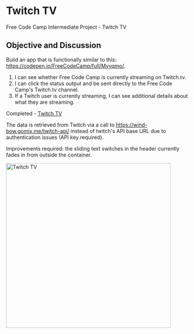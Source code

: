 # Twitch TV
Free Code Camp Intermediate Project - Twitch TV

## Objective and Discussion
Build an app that is functionally similar to this: https://codepen.io/FreeCodeCamp/full/Myvqmo/.

1. I can see whether Free Code Camp is currently streaming on Twitch.tv.
2. I can click the status output and be sent directly to the Free Code Camp's Twitch.tv channel.
3. If a Twitch user is currently streaming, I can see additional details about what they are streaming.

Completed - [Twitch TV](https://cazyw.github.io/twitchTV/)

The data is retrieved from Twitch via a call to https://wind-bow.gomix.me/twitch-api/ instead of twitch's API base URL due to authentication issues (API key required). 

Improvements required: the sliding text switches in the header currently fades in from outside the container.

<img src="https://cazyw.github.io/img/js-twitch.jpg" width="450" alt="Twitch TV">
